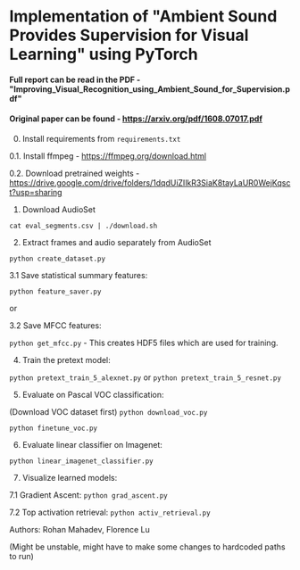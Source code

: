 # Implementation of "Ambient Sound Provides Supervision for Visual Learning" using PyTorch

#### Full report can be read in the PDF - "Improving_Visual_Recognition_using_Ambient_Sound_for_Supervision.pdf"

#### Original paper can be found - https://arxiv.org/pdf/1608.07017.pdf

0. Install requirements from `requirements.txt`

0.1. Install ffmpeg - https://ffmpeg.org/download.html

0.2. Download pretrained weights - https://drive.google.com/drive/folders/1dqdUiZIlkR3SiaK8tayLaUR0WejKqsct?usp=sharing

1. Download AudioSet

`cat eval_segments.csv | ./download.sh`

2. Extract frames and audio separately from AudioSet

`python create_dataset.py`

3.1 Save statistical summary features:

`python feature_saver.py`

or

3.2 Save MFCC features:

`python get_mfcc.py` - This creates HDF5 files which are used for training.

4. Train the pretext model:

`python pretext_train_5_alexnet.py` or `python pretext_train_5_resnet.py`

5. Evaluate on Pascal VOC classification:

(Download VOC dataset first)
`python download_voc.py`

`python finetune_voc.py`

6. Evaluate linear classifier on Imagenet:

`python linear_imagenet_classifier.py`
 
7. Visualize learned models:

7.1 Gradient Ascent:
`python grad_ascent.py`

7.2 Top activation retrieval:
`python activ_retrieval.py`


Authors: Rohan Mahadev, Florence Lu

(Might be unstable, might have to make some changes to hardcoded paths to run) 
